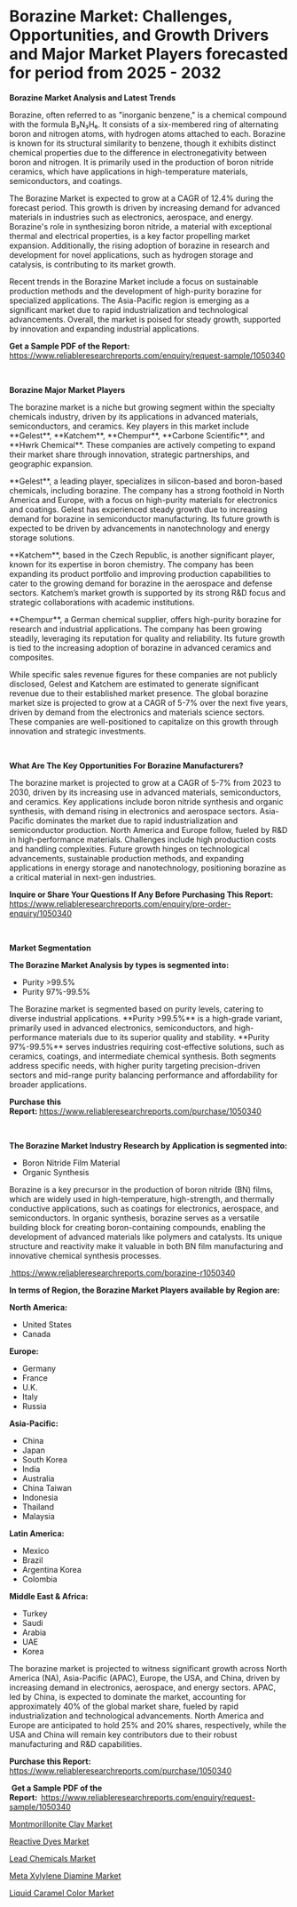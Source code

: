 <p><h1>Borazine Market: Challenges, Opportunities, and Growth Drivers and Major Market Players forecasted for period from 2025 - 2032</h1></p><p><strong>Borazine Market Analysis and Latest Trends</strong></p>
<p><p>Borazine, often referred to as "inorganic benzene," is a chemical compound with the formula B₃N₃H₆. It consists of a six-membered ring of alternating boron and nitrogen atoms, with hydrogen atoms attached to each. Borazine is known for its structural similarity to benzene, though it exhibits distinct chemical properties due to the difference in electronegativity between boron and nitrogen. It is primarily used in the production of boron nitride ceramics, which have applications in high-temperature materials, semiconductors, and coatings.</p><p>The Borazine Market is expected to grow at a CAGR of 12.4% during the forecast period. This growth is driven by increasing demand for advanced materials in industries such as electronics, aerospace, and energy. Borazine's role in synthesizing boron nitride, a material with exceptional thermal and electrical properties, is a key factor propelling market expansion. Additionally, the rising adoption of borazine in research and development for novel applications, such as hydrogen storage and catalysis, is contributing to its market growth.</p><p>Recent trends in the Borazine Market include a focus on sustainable production methods and the development of high-purity borazine for specialized applications. The Asia-Pacific region is emerging as a significant market due to rapid industrialization and technological advancements. Overall, the market is poised for steady growth, supported by innovation and expanding industrial applications.</p></p>
<p><strong>Get a Sample PDF of the Report:&nbsp;</strong> <a href="https://www.reliableresearchreports.com/enquiry/request-sample/1050340?utm_campaign=48&utm_medium=2&utm_source=Github&utm_content=ia&utm_term=26012025&utm_id=borazine">https://www.reliableresearchreports.com/enquiry/request-sample/1050340</a></p>
<p>&nbsp;</p>
<p><strong>Borazine Major Market Players</strong></p>
<p><p>The borazine market is a niche but growing segment within the specialty chemicals industry, driven by its applications in advanced materials, semiconductors, and ceramics. Key players in this market include **Gelest**, **Katchem**, **Chempur**, **Carbone Scientific**, and **Hwrk Chemical**. These companies are actively competing to expand their market share through innovation, strategic partnerships, and geographic expansion.</p><p>**Gelest**, a leading player, specializes in silicon-based and boron-based chemicals, including borazine. The company has a strong foothold in North America and Europe, with a focus on high-purity materials for electronics and coatings. Gelest has experienced steady growth due to increasing demand for borazine in semiconductor manufacturing. Its future growth is expected to be driven by advancements in nanotechnology and energy storage solutions.</p><p>**Katchem**, based in the Czech Republic, is another significant player, known for its expertise in boron chemistry. The company has been expanding its product portfolio and improving production capabilities to cater to the growing demand for borazine in the aerospace and defense sectors. Katchem’s market growth is supported by its strong R&D focus and strategic collaborations with academic institutions.</p><p>**Chempur**, a German chemical supplier, offers high-purity borazine for research and industrial applications. The company has been growing steadily, leveraging its reputation for quality and reliability. Its future growth is tied to the increasing adoption of borazine in advanced ceramics and composites.</p><p>While specific sales revenue figures for these companies are not publicly disclosed, Gelest and Katchem are estimated to generate significant revenue due to their established market presence. The global borazine market size is projected to grow at a CAGR of 5-7% over the next five years, driven by demand from the electronics and materials science sectors. These companies are well-positioned to capitalize on this growth through innovation and strategic investments.</p></p>
<p>&nbsp;</p>
<p><strong>What Are The Key Opportunities For Borazine Manufacturers?</strong></p>
<p><p>The borazine market is projected to grow at a CAGR of 5-7% from 2023 to 2030, driven by its increasing use in advanced materials, semiconductors, and ceramics. Key applications include boron nitride synthesis and organic synthesis, with demand rising in electronics and aerospace sectors. Asia-Pacific dominates the market due to rapid industrialization and semiconductor production. North America and Europe follow, fueled by R&D in high-performance materials. Challenges include high production costs and handling complexities. Future growth hinges on technological advancements, sustainable production methods, and expanding applications in energy storage and nanotechnology, positioning borazine as a critical material in next-gen industries.</p></p>
<p><strong>Inquire or Share Your Questions If Any Before Purchasing This Report:</strong> <a href="https://www.reliableresearchreports.com/enquiry/pre-order-enquiry/1050340?utm_campaign=48&utm_medium=2&utm_source=Github&utm_content=ia&utm_term=26012025&utm_id=borazine">https://www.reliableresearchreports.com/enquiry/pre-order-enquiry/1050340</a></p>
<p>&nbsp;</p>
<p><strong>Market Segmentation</strong></p>
<p><strong>The Borazine Market Analysis by types is segmented into:</strong></p>
<p><ul><li>Purity >99.5%</li><li>Purity 97%-99.5%</li></ul></p>
<p><p>The Borazine market is segmented based on purity levels, catering to diverse industrial applications. **Purity >99.5%** is a high-grade variant, primarily used in advanced electronics, semiconductors, and high-performance materials due to its superior quality and stability. **Purity 97%-99.5%** serves industries requiring cost-effective solutions, such as ceramics, coatings, and intermediate chemical synthesis. Both segments address specific needs, with higher purity targeting precision-driven sectors and mid-range purity balancing performance and affordability for broader applications.</p></p>
<p><strong>Purchase this Report:&nbsp;</strong><a href="https://www.reliableresearchreports.com/purchase/1050340?utm_campaign=48&utm_medium=2&utm_source=Github&utm_content=ia&utm_term=26012025&utm_id=borazine">https://www.reliableresearchreports.com/purchase/1050340</a></p>
<p>&nbsp;</p>
<p><strong>The Borazine Market Industry Research by Application is segmented into:</strong></p>
<p><ul><li>Boron Nitride Film Material</li><li>Organic Synthesis</li></ul></p>
<p><p>Borazine is a key precursor in the production of boron nitride (BN) films, which are widely used in high-temperature, high-strength, and thermally conductive applications, such as coatings for electronics, aerospace, and semiconductors. In organic synthesis, borazine serves as a versatile building block for creating boron-containing compounds, enabling the development of advanced materials like polymers and catalysts. Its unique structure and reactivity make it valuable in both BN film manufacturing and innovative chemical synthesis processes.</p></p>
<p><a href="https://www.reliableresearchreports.com/borazine-r1050340?utm_campaign=48&utm_medium=2&utm_source=Github&utm_content=ia&utm_term=26012025&utm_id=borazine">&nbsp;https://www.reliableresearchreports.com/borazine-r1050340</a></p>
<p><strong>In terms of Region, the Borazine Market Players available by Region are:</strong></p>
<p>
    <p> <strong> North America: </strong>
        <ul>
            <li>United States</li>
            <li>Canada</li>
        </ul>
        </p> 
    <p> <strong> Europe: </strong>
        <ul>
            <li>Germany</li>
            <li>France</li>
            <li>U.K.</li>
            <li>Italy</li>
            <li>Russia</li>
        </ul>
        </p> 
    <p> <strong> Asia-Pacific: </strong>
        <ul>
            <li>China</li>
            <li>Japan</li>
            <li>South Korea</li>
            <li>India</li>
            <li>Australia</li>
            <li>China Taiwan</li>
            <li>Indonesia</li>
            <li>Thailand</li>
            <li>Malaysia</li>
        </ul>
        </p> 
    <p> <strong> Latin America: </strong>
        <ul>
            <li>Mexico</li>
            <li>Brazil</li>
            <li>Argentina Korea</li>
            <li>Colombia</li>
        </ul>
        </p> 
    <p> <strong> Middle East & Africa: </strong>
        <ul>
            <li>Turkey</li>
            <li>Saudi</li>
            <li>Arabia</li>
            <li>UAE</li>
            <li>Korea</li>
        </ul>
    </p>
    </p>
<p><p>The borazine market is projected to witness significant growth across North America (NA), Asia-Pacific (APAC), Europe, the USA, and China, driven by increasing demand in electronics, aerospace, and energy sectors. APAC, led by China, is expected to dominate the market, accounting for approximately 40% of the global market share, fueled by rapid industrialization and technological advancements. North America and Europe are anticipated to hold 25% and 20% shares, respectively, while the USA and China will remain key contributors due to their robust manufacturing and R&D capabilities.</p></p>
<p><strong>Purchase this Report: </strong><a href="https://www.reliableresearchreports.com/purchase/1050340?utm_campaign=48&utm_medium=2&utm_source=Github&utm_content=ia&utm_term=26012025&utm_id=borazine">https://www.reliableresearchreports.com/purchase/1050340</a></p>
<p>&nbsp;<strong>Get a Sample PDF of the Report:&nbsp;&nbsp;</strong><a href="https://www.reliableresearchreports.com/enquiry/request-sample/1050340?utm_campaign=48&utm_medium=2&utm_source=Github&utm_content=ia&utm_term=26012025&utm_id=borazine">https://www.reliableresearchreports.com/enquiry/request-sample/1050340</a></p>
<p><strong></strong></p>
<p><p><a href="https://github.com/aistraasinyo/Market-Research-Report-List-1/blob/main/montmorillonite-clay-market.md?utm_campaign=48&utm_medium=2&utm_source=Github&utm_content=ia&utm_term=26012025&utm_id=borazine">Montmorillonite Clay Market</a></p><p><a href="https://github.com/sadimsamid/Market-Research-Report-List-1/blob/main/reactive-dyes-market.md?utm_campaign=48&utm_medium=2&utm_source=Github&utm_content=ia&utm_term=26012025&utm_id=borazine">Reactive Dyes Market</a></p><p><a href="https://github.com/lacostesamella9485/Market-Research-Report-List-1/blob/main/lead-chemicals-market.md?utm_campaign=48&utm_medium=2&utm_source=Github&utm_content=ia&utm_term=26012025&utm_id=borazine">Lead Chemicals Market</a></p><p><a href="https://github.com/gamuoodhub/Market-Research-Report-List-1/blob/main/meta-xylylene-diamine-market.md?utm_campaign=48&utm_medium=2&utm_source=Github&utm_content=ia&utm_term=26012025&utm_id=borazine">Meta Xylylene Diamine Market</a></p><p><a href="https://github.com/uramalorr/Market-Research-Report-List-1/blob/main/liquid-caramel-color-market.md?utm_campaign=48&utm_medium=2&utm_source=Github&utm_content=ia&utm_term=26012025&utm_id=borazine">Liquid Caramel Color Market</a></p></p>